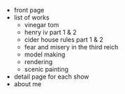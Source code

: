 - front page
- list of works
  - vinegar tom
  - henry iv part 1 & 2
  - cider house rules part 1 & 2
  - fear and misery in the third reich
  - model making
  - rendering
  - scenic painting
- detail page for each show
- about me
